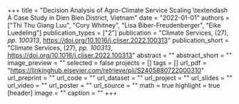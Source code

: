 +++
title = "Decision Analysis of Agro-Climate Service Scaling \textendash A Case Study in Dien Bien District, Vietnam"
date = "2022-01-01"
authors = ["Thi Thu Giang Luu", "Cory Whitney", "Lisa Biber-Freudenberger", "Eike Luedeling"]
publication_types = ["2"]
publication = "Climate Services, (27), _pp. 100313_, https://doi.org/10.1016/j.cliser.2022.100313"
publication_short = "Climate Services, (27), _pp. 100313_, https://doi.org/10.1016/j.cliser.2022.100313"
abstract = ""
abstract_short = ""
image_preview = ""
selected = false
projects = []
tags = []
url_pdf = "https://linkinghub.elsevier.com/retrieve/pii/S2405880722000310"
url_preprint = ""
url_code = ""
url_dataset = ""
url_project = ""
url_slides = ""
url_video = ""
url_poster = ""
url_source = ""
math = true
highlight = true
[header]
image = ""
caption = ""
+++
